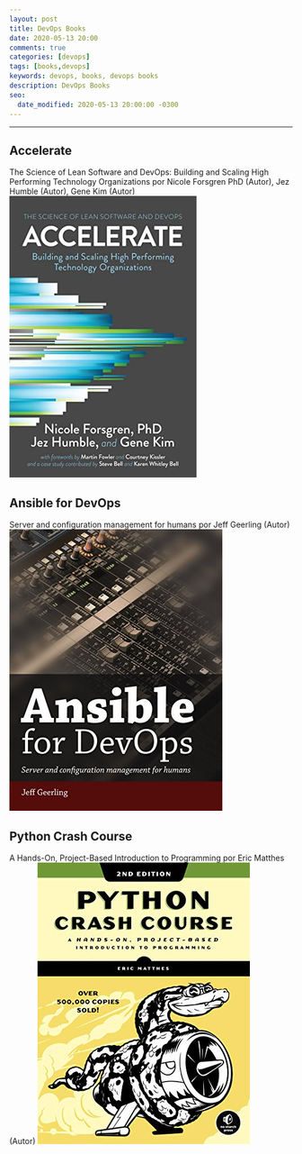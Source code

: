 ```yaml
---
layout: post
title: DevOps Books 
date: 2020-05-13 20:00
comments: true
categories: [devops]
tags: [books,devops]
keywords: devops, books, devops books
description: DevOps Books
seo:
  date_modified: 2020-05-13 20:00:00 -0300
---
```

---

<!--more-->

## Accelerate
The Science of Lean Software and DevOps: Building and Scaling High Performing Technology Organizations
por Nicole Forsgren PhD (Autor), Jez Humble (Autor), Gene Kim (Autor)  
 ![Accelerate](/assets/img/posts/41YpWJi9OoL.jpg)


## Ansible for DevOps
Server and configuration management for humans
por Jeff Geerling (Autor)
 ![Ansible for DevOps](/assets/img/posts/51m3ADmm0CL.jpg)
 
## Python Crash Course
A Hands-On, Project-Based Introduction to Programming
por Eric Matthes (Autor)
![Python Crash Course](/assets/img/posts/510-dE3N1PL.jpg)
